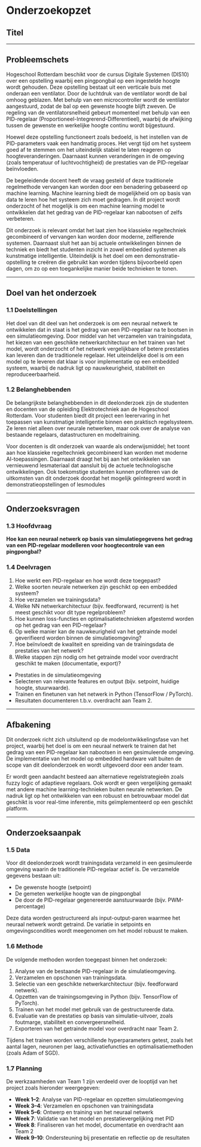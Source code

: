 # Onderzoekopzet

## Titel  

---

## Probleemschets  

Hogeschool Rotterdam beschikt voor de cursus Digitale Systemen (DIS10) over een opstelling waarbij een pingpongbal op een ingestelde hoogte wordt gehouden. Deze opstelling bestaat uit een verticale buis met onderaan een ventilator. Door de luchtdruk van de ventilator wordt de bal omhoog geblazen. Met behulp van een microcontroller wordt de ventilator aangestuurd, zodat de bal op een gewenste hoogte blijft zweven. De regeling van de ventilatorsnelheid gebeurt momenteel met behulp van een PID-regelaar (Proportioneel-Integrerend-Differentieel), waarbij de afwijking tussen de gewenste en werkelijke hoogte continu wordt bijgestuurd.

Hoewel deze opstelling functioneert zoals bedoeld, is het instellen van de PID-parameters vaak een handmatig proces. Het vergt tijd om het systeem goed af te stemmen om het uiteindelijk stabiel te laten reageren op hoogteveranderingen. Daarnaast kunnen veranderingen in de omgeving (zoals temperatuur of luchtvochtigheid) de prestaties van de PID-regelaar beïnvloeden.

De begeleidende docent heeft de vraag gesteld of deze traditionele regelmethode vervangen kan worden door een benadering gebaseerd op machine learning. Machine learning biedt de mogelijkheid om op basis van data te leren hoe het systeem zich moet gedragen. In dit project wordt onderzocht of het mogelijk is om een machine learning model te ontwikkelen dat het gedrag van de PID-regelaar kan nabootsen of zelfs verbeteren.

Dit onderzoek is relevant omdat het laat zien hoe klassieke regeltechniek gecombineerd of vervangen kan worden door moderne, zelflerende systemen. Daarnaast sluit het aan bij actuele ontwikkelingen binnen de techniek en biedt het studenten inzicht in zowel embedded systemen als kunstmatige intelligentie. Uiteindelijk is het doel om een demonstratie-opstelling te creëren die gebruikt kan worden tijdens bijvoorbeeld open dagen, om zo op een toegankelijke manier beide technieken te tonen.

---

## Doel van het onderzoek

### 1.1 Doelstellingen

Het doel van dit deel van het onderzoek is om een neuraal netwerk te ontwikkelen dat in staat is het gedrag van een PID-regelaar na te bootsen in een simulatieomgeving. Door middel van het verzamelen van trainingsdata, het kiezen van een geschikte netwerkarchitectuur en het trainen van het model, wordt onderzocht of het netwerk vergelijkbare of betere prestaties kan leveren dan de traditionele regelaar. Het uiteindelijke doel is om een model op te leveren dat klaar is voor implementatie op een embedded systeem, waarbij de nadruk ligt op nauwkeurigheid, stabiliteit en reproduceerbaarheid.

### 1.2 Belanghebbenden  

De belangrijkste belanghebbenden in dit deelonderzoek zijn de studenten en docenten van de opleiding Elektrotechniek aan de Hogeschool Rotterdam. Voor studenten biedt dit project een leerervaring in het toepassen van kunstmatige intelligentie binnen een praktisch regelsysteem. Ze leren niet alleen over neurale netwerken, maar ook over de analyse van bestaande regelaars, datastructuren en modeltraining.

Voor docenten is dit onderzoek van waarde als onderwijsmiddel; het toont aan hoe klassieke regeltechniek gecombineerd kan worden met moderne AI-toepassingen. Daarnaast draagt het bij aan het ontwikkelen van vernieuwend lesmateriaal dat aansluit bij de actuele technologische ontwikkelingen. Ook toekomstige studenten kunnen profiteren van de uitkomsten van dit onderzoek doordat het mogelijk geïntegreerd wordt in demonstratieopstellingen of lesmodules

---

## Onderzoeksvragen

### 1.3 Hoofdvraag  

**Hoe kan een neuraal netwerk op basis van simulatiegegevens het gedrag van een PID-regelaar modelleren voor hoogtecontrole van een pingpongbal?**

### 1.4 Deelvragen  

1. Hoe werkt een PID-regelaar en hoe wordt deze toegepast?
2. Welke soorten neurale netwerken zijn geschikt op een embedded systeem?
3. Hoe verzamelen we trainingsdata?
4. Welke NN netwerkarchitectuur (bijv. feedforward, recurrent) is het meest geschikt voor dit type regelprobleem?
5. Hoe kunnen loss-functies en optimalisatietechnieken afgestemd worden op het gedrag van een PID-regelaar?
6. Op welke manier kan de nauwkeurigheid van het getrainde model geverifieerd worden binnen de simulatieomgeving?
7. Hoe beïnvloedt de kwaliteit en spreiding van de trainingsdata de prestaties van het netwerk?
8. Welke stappen zijn nodig om het getrainde model voor overdracht geschikt te maken (documentatie, export)?

- Prestaties in de simulatieomgeving
- Selecteren van relevante features en output (bijv. setpoint, huidige hoogte, stuurwaarde).
- Trainen en finetunen van het netwerk in Python (TensorFlow / PyTorch).
- Resultaten documenteren t.b.v. overdracht aan Team 2.

---

## Afbakening  

Dit onderzoek richt zich uitsluitend op de modelontwikkelingsfase van het project, waarbij het doel is om een neuraal netwerk te trainen dat het gedrag van een PID-regelaar kan nabootsen in een gesimuleerde omgeving. De implementatie van het model op embedded hardware valt buiten de scope van dit deelonderzoek en wordt uitgevoerd door een ander team.

Er wordt geen aandacht besteed aan alternatieve regelstrategieën zoals fuzzy logic of adaptieve regelaars. Ook wordt er geen vergelijking gemaakt met andere machine learning-technieken buiten neurale netwerken. De nadruk ligt op het ontwikkelen van een robuust en betrouwbaar model dat geschikt is voor real-time inferentie, mits geïmplementeerd op een geschikt platform.

---

## Onderzoeksaanpak

### 1.5 Data  
  
Voor dit deelonderzoek wordt trainingsdata verzameld in een gesimuleerde omgeving waarin de traditionele PID-regelaar actief is. De verzamelde gegevens bestaan uit:

- De gewenste hoogte (setpoint)
- De gemeten werkelijke hoogte van de pingpongbal
- De door de PID-regelaar gegenereerde aanstuurwaarde (bijv. PWM-percentage)
  
Deze data worden gestructureerd als input-output-paren waarmee het neuraal netwerk wordt getraind. De variatie in setpoints en omgevingscondities wordt meegenomen om het model robuust te maken.

### 1.6 Methode  
  
De volgende methoden worden toegepast binnen het onderzoek:
  
1. Analyse van de bestaande PID-regelaar in de simulatieomgeving.
2. Verzamelen en opschonen van trainingsdata.
3. Selectie van een geschikte netwerkarchitectuur (bijv. feedforward netwerk).
4. Opzetten van de trainingsomgeving in Python (bijv. TensorFlow of PyTorch).
5. Trainen van het model met gebruik van de gestructureerde data.
6. Evaluatie van de prestaties op basis van simulatie-uitvoer, zoals foutmarge, stabiliteit en convergeersnelheid.
7. Exporteren van het getrainde model voor overdracht naar Team 2.
  
Tijdens het trainen worden verschillende hyperparameters getest, zoals het aantal lagen, neuronen per laag, activatiefuncties en optimalisatiemethoden (zoals Adam of SGD).

### 1.7 Planning  
  
De werkzaamheden van Team 1 zijn verdeeld over de looptijd van het project zoals hieronder weergegeven:
  
- **Week 1–2**: Analyse van PID-regelaar en opzetten simulatieomgeving  
- **Week 3–4**: Verzamelen en opschonen van trainingsdata  
- **Week 5–6**: Ontwerp en training van het neuraal netwerk  
- **Week 7**: Validatie van het model en prestatievergelijking met PID  
- **Week 8**: Finaliseren van het model, documentatie en overdracht aan Team 2  
- **Week 9–10**: Ondersteuning bij presentatie en reflectie op de resultaten

